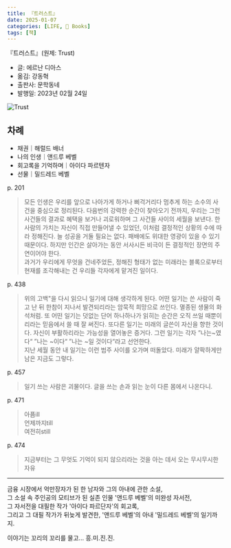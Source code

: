 ```yaml
---
title: 『트러스트』
date: 2025-01-07
categories: [LIFE, 📖 Books]
tags: [책]
---
```



『트러스트』(원제: Trust)
- 글: 에르난 디아스
- 옮김: 강동혁
- 출판사: 문학동네
- 발행일: 2023년 02월 24일


![Trust](https://upload.wikimedia.org/wikipedia/en/7/75/Trust_novel.jpg)


## 차례

- 채권｜해럴드 배너
- 나의 인생｜앤드루 베벨
- 회고록을 기억하며｜아이다 파르텐자
- 선물｜밀드레드 베벨


p. 201   
> 모든 인생은 우리를 앞으로 나아가게 하거나 삐걱거리다 멈추게 하는 소수의 사건을 중심으로 정리된다. 다음번의 강력한 순간이 찾아오기 전까지, 우리는 그런 사건들의 결과로 혜택을 보거나 괴로워하며 그 사건들 사이의 세월을 보낸다. 한 사람의 가치는 자신이 직접 만들어낼 수 있었던, 이처럼 결정적인 상황의 수에 따라 정해진다. 늘 성공을 거둘 필요는 없다. 패배에도 위대한 영광이 있을 수 있기 때문이다. 하지만 인간은 살아가는 동안 서사시든 비극이 든 결정적인 장면의 주연이어야 한다.   
> 과거가 우리에게 무엇을 건네주었든, 정해진 형태가 없는 미래라는 블록으로부터 현재를 조각해내는 건 우리들 각자에게 맡겨진 일이다.

p. 438   
> 위의 고백"을 다시 읽으니 일기에 대해 생각하게 된다. 어떤 일기는 쓴 사람이 죽고 난 뒤 한참이 지나서 발견되리라는 암묵적 희망으로 쓰인다. 멸종된 생물의 화석처럼. 또 어떤 일기는 덧없는 단어 하나하나가 읽히는 순간은 오직 쓰일 때뿐이리라는 믿음에서 쓸 때 잘 써진다. 또다른 일기는 미래의 글쓴이 자신을 향한 것이다. 자신이 부활하리라는 가능성을 열어놓은 증거다. 그런 일기는 각자 ”나는~였다“ ”나는 ~이다“ ”나는 ~일 것이다“라고 선언한다.   
> 지난 세월 동안 내 일기는 이런 범주 사이를 오가며 떠돌았다. 미래가 얄팍하게만 남은 지금도 그렇다.

p. 457   
> 일기 쓰는 사람은 괴물이다. 글을 쓰는 손과 읽는 눈이 다른 몸에서 나온다니.

p. 471   
> 아픔ill   
> 언제까지till   
> 여전히still   

p. 474   
> 지금부터는 그 무엇도 기억이 되지 않으리라는 것을 아는 데서 오는 무시무시한 자유


---


금융 시장에서 억만장자가 된 한 남자와 그의 아내에 관한 소설,   
그 소설 속 주인공의 모티브가 된 실존 인물 '앤드루 베벨'의 미완성 자서전,   
그 자서전을 대필한 작가 '아이다 파르단자'의 회고록,   
그리고 그 대필 작가가 뒤늦게 발견한, '앤드루 베벨'의 아내 '밀드레드 베벨'의 일기까지.

이야기는 꼬리의 꼬리를 물고...
흥.미.진.진.

